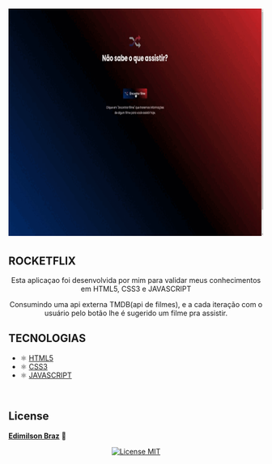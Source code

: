<h1 align="center">
  <p>
      <a target="_blank" rel="noopener noreferrer" href="">
        <img src="./assets/rocketflix-1.gif" alt="ROCKET FLIX" height="450px" style="max-width:100%;">
      </a>
  </P>

  <h2>ROCKETFLIX</h2> 
  <p align="center">Esta aplicaçao foi desenvolvida por mim para validar meus conhecimentos em HTML5, CSS3 e JAVASCRIPT</p>
  <p align="center">Consumindo uma api externa TMDB(api de filmes), e a cada iteração com o usuário pelo botão lhe é sugerido um filme pra assistir.</p>
  
</h1>

## TECNOLOGIAS
- ⚛️ [HTML5](https://developer.mozilla.org/pt-BR/docs/Web/HTML)
- ⚛️ [CSS3](https://developer.mozilla.org/pt-BR/docs/Web/CSS)
- ⚛️ [JAVASCRIPT](https://developer.mozilla.org/pt-BR/docs/Web/JAVASCRIPT)

<br>

## License
[**Edimilson Braz**](https://www.linkedin.com/in/edimilsonbraz/) 💜
<p align="center">
  <a href="https://opensource.org/licenses/MIT">
    <img src="https://img.shields.io/badge/License-MIT-blue.svg" alt="License MIT">
  </a>
</p>